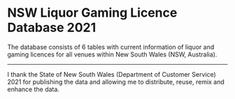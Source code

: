 # NSW Liquor Gaming Licence Database 2021
The database consists of 6 tables with current information of liquor and gaming licences for all venues within New South Wales (NSW, Australia). 















***

I thank the State of New South Wales (Department of Customer Service) 2021 for publishing the data and allowing me to distribute, reuse, remix and enhance the data.

